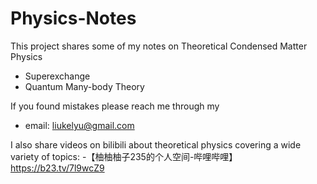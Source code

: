 # Physics-Notes
This project shares some of my notes on Theoretical Condensed Matter Physics

- Superexchange
- Quantum Many-body Theory

If you found mistakes please reach me through my  
- email: liukelyu@gmail.com

I also share videos on bilibili about theoretical physics covering a wide variety of topics:
-【柚柚柚子235的个人空间-哔哩哔哩】 https://b23.tv/7l9wcZ9
